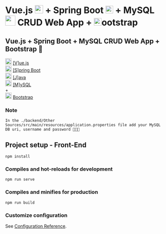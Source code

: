 # Vue.js <img src="https://cdn.icon-icons.com/icons2/2107/PNG/512/file_type_vue_icon_130078.png" width="26px"/> + Spring Boot <img src="https://cdn.icon-icons.com/icons2/2389/PNG/512/spring_logo_icon_144856.png" width="24px"/> + MySQL <img src="https://cdn.icon-icons.com/icons2/2415/PNG/512/mysql_original_wordmark_logo_icon_146417.png" width="32px"/> CRUD Web App \+ <img src="https://cdn.icon-icons.com/icons2/2415/PNG/512/bootstrap_plain_logo_icon_146619.png" width="24px"/>ootstrap

## Vue.js + Spring Boot + MySQL CRUD Web App + Bootstrap 🙌 <br>

<img src="https://cdn.icon-icons.com/icons2/2107/PNG/512/file_type_vue_icon_130078.png" width="20px"/> [[V]ue.js](https://v3.vuejs.org/)<br>
<img src="https://cdn.icon-icons.com/icons2/2389/PNG/512/spring_logo_icon_144856.png" width="20px"/> [[S]pring Boot](https://spring.io/projects/spring-boot) <br>
<img src="https://cdn.icon-icons.com/icons2/2415/PNG/512/java_original_wordmark_logo_icon_146459.png" width="20px"/> [[J]ava](https://www.java.com/en/)<br>
<img src="https://cdn.icon-icons.com/icons2/2415/PNG/512/mysql_original_wordmark_logo_icon_146417.png" width="20px"/> [[M]ySQL](https://www.mysql.com/)<br>
\+ <br>
<img src="https://cdn.icon-icons.com/icons2/2415/PNG/512/bootstrap_plain_logo_icon_146619.png" width="20px"/> [Bootstrap](https://getbootstrap.com/)

### Note

```
In the ./backend/Other Sources/src/main/resources/application.properties file add your MySQL DB uri, username and password 🔗🧔🔐
```

## Project setup - Front-End

```
npm install
```

### Compiles and hot-reloads for development

```
npm run serve
```

### Compiles and minifies for production

```
npm run build
```

### Customize configuration

See [Configuration Reference](https://cli.vuejs.org/config/).

